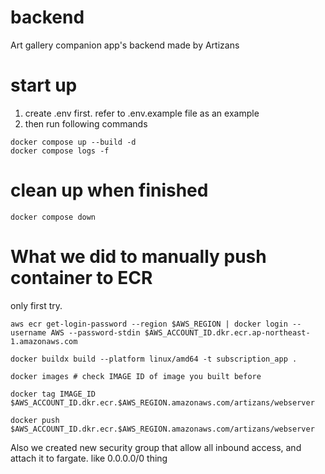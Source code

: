 # backend
Art gallery companion app's backend made by Artizans

# start up

1. create .env first. refer to .env.example file as an example
2. then run following commands

```Shell
docker compose up --build -d
docker compose logs -f
```

# clean up when finished

```Shell
docker compose down
```

# What we did to manually push container to ECR

only first try.

```Shell
aws ecr get-login-password --region $AWS_REGION | docker login --username AWS --password-stdin $AWS_ACCOUNT_ID.dkr.ecr.ap-northeast-1.amazonaws.com
```

```Shell
docker buildx build --platform linux/amd64 -t subscription_app .

docker images # check IMAGE ID of image you built before

docker tag IMAGE_ID $AWS_ACCOUNT_ID.dkr.ecr.$AWS_REGION.amazonaws.com/artizans/webserver

docker push $AWS_ACCOUNT_ID.dkr.ecr.$AWS_REGION.amazonaws.com/artizans/webserver
```

Also we created new security group that allow all inbound access, and attach it to fargate. like 0.0.0.0/0 thing